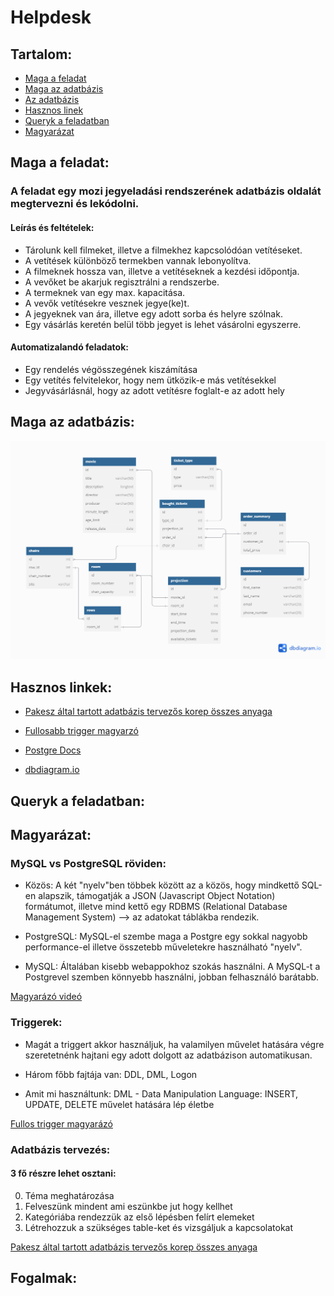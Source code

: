 # Helpdesk

## Tartalom:
- [Maga a feladat]()
- [Maga az adatbázis]()
- [Az adatbázis]()
- [Hasznos linek]()
- [Queryk a feladatban]()
- [Magyarázat]()

## Maga a feladat:
### A feladat egy mozi jegyeladási rendszerének adatbázis oldalát megtervezni és lekódolni. 

#### Leírás és feltételek:
- Tárolunk kell filmeket, illetve a filmekhez kapcsolódóan vetítéseket.
- A vetítések különböző termekben vannak lebonyolítva.
- A filmeknek hossza van, illetve a vetítéseknek a kezdési időpontja.
- A vevőket be akarjuk regisztrálni a rendszerbe.
- A termeknek van egy max. kapacitása.
- A vevők vetítésekre vesznek jegye(ke)t.
- A jegyeknek van ára, illetve egy adott sorba és helyre szólnak.
- Egy vásárlás keretén belül több jegyet is lehet vásárolni egyszerre.

#### Automatizalandó feladatok:
- Egy rendelés végösszegének kiszámítása
- Egy vetítés felvitelekor, hogy nem ütközik-e más vetítésekkel
- Jegyvásárlásnál, hogy az adott vetítésre foglalt-e az adott hely

## Maga az adatbázis:
!["Table"](Cinema.png)

## Hasznos linkek:
- [Pakesz által tartott adatbázis tervezős korep összes anyaga](https://drive.google.com/drive/folders/14G32jQXYLvc0nhQJN-ccZO63e06fr1wC?usp=sharing)

- [Fullosabb trigger magyarzó](https://www.geeksforgeeks.org/sql-trigger-student-database/)

- [Postgre Docs](https://www.postgresql.org/docs/)

- [dbdiagram.io](https://dbdiagram.io/home)

## Queryk a feladatban: 

## Magyarázat:
### MySQL vs PostgreSQL röviden:
- Közös: A két "nyelv"ben többek között az a közös, hogy mindkettő SQL-en alapszik, támogatják a JSON (Javascript Object Notation) formátumot, illetve mind kettő egy RDBMS (Relational Database Management System) --> az adatokat táblákba rendezik. 

- PostgreSQL: MySQL-el szembe maga a Postgre egy sokkal nagyobb performance-el illetve összetebb műveletekre használható "nyelv".

- MySQL: Általában kisebb webappokhoz szokás használni. A MySQL-t a Postgrevel szemben könnyebb használni, jobban felhasználó barátabb. 

[Magyarázó videó](https://www.youtube.com/watch?v=btjBNKP49Rk)

### Triggerek: 
- Magát a triggert akkor használjuk, ha valamilyen művelet hatására végre szeretetnénk hajtani egy adott dolgott az adatbázison automatikusan. 

- Három főbb fajtája van: DDL, DML, Logon

- Amit mi használtunk:  DML - Data Manipulation Language: INSERT, UPDATE, DELETE művelet hatására lép életbe
            
[Fullos trigger magyarázó](https://www.geeksforgeeks.org/sql-trigger-student-database/)

### Adatbázis tervezés:
#### 3 fő részre lehet osztani: 
0. Téma meghatározása
1. Felveszünk mindent ami eszünkbe jut hogy kellhet 
2. Kategóriába rendezzük az első lépésben felírt elemeket 
3. Létrehozzuk a szükséges table-ket és vizsgáljuk a kapcsolatokat

[Pakesz által tartott adatbázis tervezős korep összes anyaga](https://drive.google.com/drive/folders/14G32jQXYLvc0nhQJN-ccZO63e06fr1wC?usp=sharing)

## Fogalmak:    
